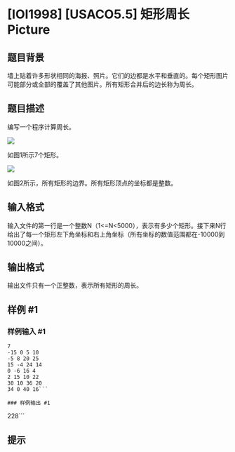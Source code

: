 # [IOI1998] [USACO5.5] 矩形周长Picture

## 题目背景

墙上贴着许多形状相同的海报、照片。它们的边都是水平和垂直的。每个矩形图片可能部分或全部的覆盖了其他图片。所有矩形合并后的边长称为周长。


## 题目描述

编写一个程序计算周长。

 ![](https://cdn.luogu.com.cn/upload/pic/702.png) 

如图1所示7个矩形。

 ![](https://cdn.luogu.com.cn/upload/pic/703.png) 

如图2所示，所有矩形的边界。所有矩形顶点的坐标都是整数。


## 输入格式

输入文件的第一行是一个整数N（1<=N<5000），表示有多少个矩形。接下来N行给出了每一个矩形左下角坐标和右上角坐标（所有坐标的数值范围都在-10000到10000之间）。


## 输出格式

输出文件只有一个正整数，表示所有矩形的周长。


## 样例 #1

### 样例输入 #1
```
7
-15 0 5 10
-5 8 20 25
15 -4 24 14
0 -6 16 4
2 15 10 22
30 10 36 20
34 0 40 16```

### 样例输出 #1

```
228```

## 提示


